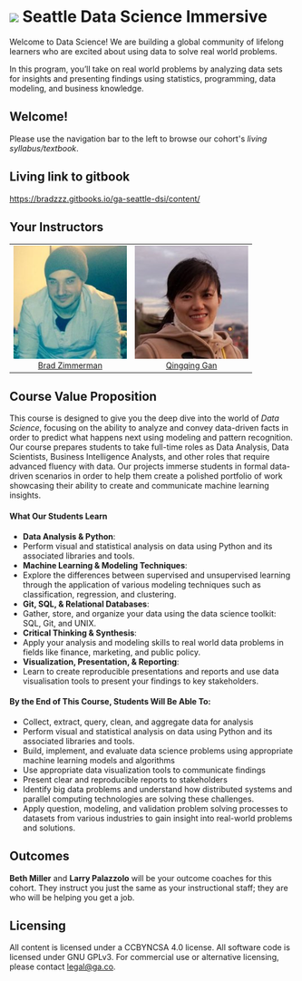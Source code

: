 # ![](https://ga-dash.s3.amazonaws.com/production/assets/logo-9f88ae6c9c3871690e33280fcf557f33.png) Seattle Data Science Immersive

Welcome to Data Science! We are building a global community of lifelong learners who are excited about using data to solve real world problems.

In this program, you’ll take on real world problems by analyzing data sets for insights and presenting findings using statistics, programming, data modeling, and business knowledge.

## Welcome!

Please use the navigation bar to the left to browse our cohort's *living syllabus/textbook*.

## Living link to gitbook
https://bradzzz.gitbooks.io/ga-seattle-dsi/content/

## Your Instructors
<table>
  <tr align="center">
    <td><img src="./instructors/brad.jpg" width="200px" height="200px">
    <br><a href="brad.zimmerman@generalassemb.ly">Brad Zimmerman</a>
    </td>
    <td><img src="./instructors/qingqing.jpg" width="200px" height="200px">
    <br><a href="qingqing.gan@ga.co">Qingqing Gan</a>
    </td>
  </tr>
</table>

## Course Value Proposition

This course is designed to give you the deep dive into the world of *Data Science*, focusing on the ability to analyze and convey data-driven facts in order to predict what happens next using modeling and pattern recognition. Our course prepares students to take full-time roles as Data Analysis, Data Scientists, Business Intelligence Analysts, and other roles that require advanced fluency with data. Our projects immerse students in formal data-driven scenarios in order to help them create a polished portfolio of work showcasing their ability to create and communicate machine learning insights.

#### What Our Students Learn

- **Data Analysis & Python**:
 - Perform visual and statistical analysis on data using Python and its associated libraries and tools.
- **Machine Learning & Modeling Techniques**:
 - Explore the differences between supervised and unsupervised learning through the application of various modeling techniques such as classification, regression, and clustering.
- **Git, SQL, & Relational Databases**:
 - Gather, store, and organize your data using the data science toolkit: SQL, Git, and UNIX.
- **Critical Thinking & Synthesis**:
 - Apply your analysis and modeling skills to real world data problems in fields like finance, marketing, and public policy.
- **Visualization, Presentation, & Reporting**:
 - Learn to create reproducible presentations and reports and use data visualisation tools to present your findings to key stakeholders.

#### By the End of This Course, Students Will Be Able To:
- Collect, extract, query, clean, and aggregate data for analysis
- Perform visual and statistical analysis on data using Python and its associated libraries and tools.
- Build, implement, and evaluate data science problems using appropriate machine learning models and algorithms
- Use appropriate data visualization tools to communicate findings
- Present clear and reproducible reports to stakeholders
- Identify big data problems and understand how distributed systems and parallel computing technologies are solving these challenges.
- Apply question, modeling, and validation problem solving processes to datasets from various industries to gain insight into real-world problems and solutions.

## Outcomes

**Beth Miller** and **Larry Palazzolo** will be your outcome coaches for this cohort. They instruct you just the same as your instructional staff; they are who will be helping you get a job.

## Licensing
All content is licensed under a CC­BY­NC­SA 4.0 license.
All software code is licensed under GNU GPLv3. For commercial use or alternative licensing, please contact legal@ga.co.
